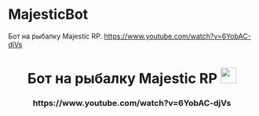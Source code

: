 # MajesticBot
Бот на рыбалку Majestic RP.
https://www.youtube.com/watch?v=6YobAC-djVs
<h1 align="center">Бот на рыбалку Majestic RP
<img src="https://github.com/blackcater/blackcater/raw/main/images/Hi.gif" height="32"/></h1>
<h3 align="center">https://www.youtube.com/watch?v=6YobAC-djVs</h3>


